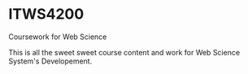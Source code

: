 # ITWS4200
Coursework for Web Science


This is all the sweet sweet course content and work for Web Science System's Developement. 
